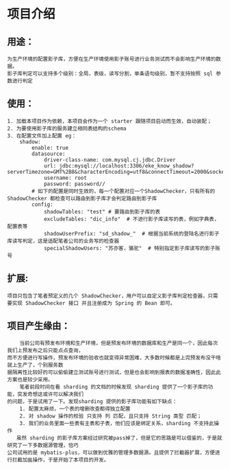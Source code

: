 # 项目介绍
## 用途：
    为生产环境的配置影子库，方便在生产环境使用影子账号进行业务测试而不会影响生产环境的数据。
    影子库判定可以支持多个级别：全局，表级，读写分割，单条语句级别，暂不支持按照 sql 参数进行判定
## 使用：
    1. 加载本项目作为依赖，本项目会作为一个 starter 跟随项目启动而生效，自动装配；
    2. 为要使用影子库的服务建立相同表结构的schema
    3. 在配置文件加上配置 eg：
        shadow:
            enable: true
            datasource:
                driver-class-name: com.mysql.cj.jdbc.Driver
                url: jdbc:mysql://localhost:3306/eke_know_shadow?serverTimezone=GMT%2B8&characterEncoding=utf8&connectTimeout=2000&socketTimeout=5000&autoReconnect=true&tinyInt1isBit=false
                username: root
                password: password//
            # 如下的配置是同时生效的，每一个配置对应一个ShadowChecker，只有所有的 ShadowChecker 都检查可以路由到影子库才会判定路由到影子库
            config:
                shadowTables: "test" # 要路由到影子库的表
                excludeTables: "dic_info"  # 不进行影子库读写的表，例如字典表，配置表等
                shadowUserPrefix: "sd_shadow_"  # 根据当前系统的登陆名进行影子库读写判定，这是适配笔者公司的业务写的检查器
                specialShadowUsers: "苏亦客，骆驼"  # 特别指定影子库读写的影子账号
## 扩展:
    项目只包含了笔者预定义的几个 ShadowChecker，用户可以自定义影子库判定检查器，只需要实现 ShadowChecker 接口 并且注册成为 Spring 的 Bean 即可。
## 项目产生缘由：
        当前公司有预发布环境和生产环境，但是预发布环境的数据库和生产是同一个，因此每次我们上预发布之后只能点点查询，
    而不方便进行写操作，预发布环境的验收也就变得异常困难，大多数时候都是上完预发布没干啥就上生产了，个别服务数
    据隔离性比较好的可以偷偷建立测试账号进行测试，但是也会影响到报表的数据准确性，因此此方案也是较少采用。
        笔者前段时间在看 sharding 的文档的时候发现 sharding 提供了一个影子库的功能，突发奇想这或许可以解决我们
    的问题，于是试用了一下。发现sharding 提供的影子库功能有如下缺点：
        1. 配置太麻烦，一个表的增删改查都得独立配置
        2. 对 shadow 操作的校验 只支持 列 匹配，且只支持 String 类型 匹配；
        3. 我们的业务里面一些表有主表和子表，他们应该是绑定关系，sharding 不支持此操作
       虽然 sharding 的影子库方案经过研究被pass掉了，但是它的思路是可以借鉴的，于是就研究了一下多数据源管理，恰巧
    公司试用的是 mybatis-plus，可以做到优雅的管理多数据源。且提供了拦截器扩展，方便进行拦截加盐操作，于是开始了本项目的开发。

